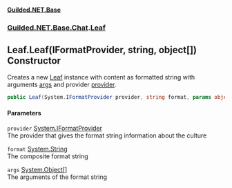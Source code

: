 #### [Guilded.NET.Base](Guilded_NET_Base.md 'Guilded.NET.Base')
### [Guilded.NET.Base.Chat](Guilded_NET_Base.md#Guilded_NET_Base_Chat 'Guilded.NET.Base.Chat').[Leaf](Leaf.md 'Guilded.NET.Base.Chat.Leaf')
## Leaf.Leaf(IFormatProvider, string, object[]) Constructor
Creates a new [Leaf](Leaf.md 'Guilded.NET.Base.Chat.Leaf') instance with content as formatted string with arguments [args](Leaf_Leaf(IFormatProvider_string_object__).md#Guilded_NET_Base_Chat_Leaf_Leaf(System_IFormatProvider_string_object__)_args 'Guilded.NET.Base.Chat.Leaf.Leaf(System.IFormatProvider, string, object[]).args') and provider [provider](Leaf_Leaf(IFormatProvider_string_object__).md#Guilded_NET_Base_Chat_Leaf_Leaf(System_IFormatProvider_string_object__)_provider 'Guilded.NET.Base.Chat.Leaf.Leaf(System.IFormatProvider, string, object[]).provider').  
```csharp
public Leaf(System.IFormatProvider provider, string format, params object[] args);
```
#### Parameters
<a name='Guilded_NET_Base_Chat_Leaf_Leaf(System_IFormatProvider_string_object__)_provider'></a>
`provider` [System.IFormatProvider](https://docs.microsoft.com/en-us/dotnet/api/System.IFormatProvider 'System.IFormatProvider')  
The provider that gives the format string information about the culture
  
<a name='Guilded_NET_Base_Chat_Leaf_Leaf(System_IFormatProvider_string_object__)_format'></a>
`format` [System.String](https://docs.microsoft.com/en-us/dotnet/api/System.String 'System.String')  
The composite format string
  
<a name='Guilded_NET_Base_Chat_Leaf_Leaf(System_IFormatProvider_string_object__)_args'></a>
`args` [System.Object](https://docs.microsoft.com/en-us/dotnet/api/System.Object 'System.Object')[[]](https://docs.microsoft.com/en-us/dotnet/api/System.Array 'System.Array')  
The arguments of the format string
  
